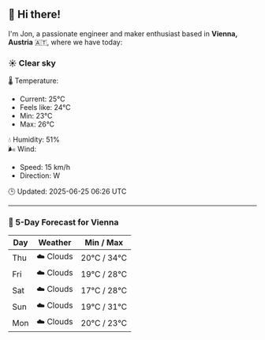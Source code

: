 ## 👋 Hi there!

I'm Jon, a passionate engineer and maker enthusiast based in **Vienna, Austria** 🇦🇹, where we have today:

### ☀️ Clear sky 

🌡️ Temperature: 
* Current: 25°C
* Feels like: 24°C
* Min: 23°C 
* Max: 26°C  

💧 Humidity: 51%  
🌬️ Wind: 
* Speed: 15 km/h 
* Direction: W  

🕒 Updated: 2025-06-25 06:26 UTC

---

### 📅 5-Day Forecast for Vienna

| Day | Weather | Min / Max |
|-----|---------|------------|
| Thu | ☁️ Clouds | 20°C / 34°C |
| Fri | ☁️ Clouds | 19°C / 28°C |
| Sat | ☁️ Clouds | 17°C / 28°C |
| Sun | ☁️ Clouds | 19°C / 31°C |
| Mon | ☁️ Clouds | 20°C / 23°C |
